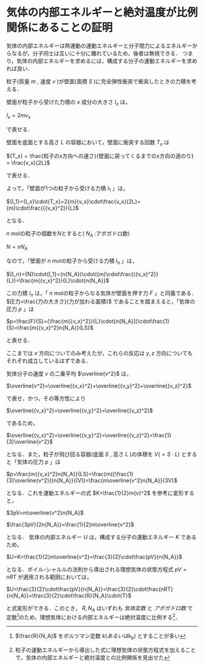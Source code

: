 # 気体の内部エネルギーと絶対温度が比例関係にあることの証明

気体の内部エネルギーは熱運動の運動エネルギーと分子間力によるエネルギーからなるが，分子同士は互いに十分に離れているため，後者は無視できる．
つまり，気体の内部エネルギーを求めるには，構成する分子の運動エネルギーを求めれば良い．

粒子(質量 $m$ , 速度 $v$ )が壁面(面積 $S$ )に完全弾性衝突で衝突したときの力積を考える．

壁面が粒子から受けた力積の $x$ 成分の大きさ $I_x$ は，

${I_x}=2m{v_x}$

で表せる．

壁面を底面とする高さ $L$ の容器において，壁面に衝突する回数 $T_x$ は

${T_x} = \frac{粒子のx方向への速さ}{壁面に戻ってくるまでのx方向の道のり} = \frac{v_x}{2L}$

で表せる．

よって，「壁面が1つの粒子から受ける力積 $I_1$ 」は，

${I_1}={I_x}\cdot{T_x}=2{m}{v_x}\cdot\frac{v_x}{2L}={m}\cdot\frac{{{v_x}^2}}{L}$

となる．

$n$ molの粒子の個数を$N$とすると( $N_A$ :アボガドロ数)

$N=n{N_A}$

なので，「壁面が $n$ molの粒子から受ける力積 $I_n$ 」は，

${I_n}={N}\cdot{I_1}=(n{N_A})\cdot({m}\cdot\frac{{{v_x}^2}}{L})=\frac{m{{v_x}^2}}{L}\cdot{n{N_A}}$

この力積 $I_n$ は，「 $n$ molの粒子からなる気体が壁面を押す力 $F$ 」と同義である．
$圧力=\frac{力の大きさ}{力が加わる面積}$ であることを踏まえると，「気体の圧力 $p$ 」は

$p=\frac{F}{S}=(\frac{m{{v_x}^2}}{L}\cdot{n{N_A}})\cdot\frac{1}{S}=\frac{m{{v_x}^2}n{N_A}}{LS}$

と表せる．

ここまでは $x$ 方向についてのみ考えたが，これらの反応は $y, z$ 方向についてもそれぞれ成立しているはずである．

気体分子の速度 $v$ の二乗平均 $\overline{v^2}$ は，

$\overline{v^2}=\overline{{v_x}^2}+\overline{{v_y}^2}+\overline{{v_z}^2}$

で表せ，かつ，その等方性により

$\overline{{v_x}^2}=\overline{{v_y}^2}=\overline{{v_z}^2}$

であるため，

$\overline{{v_x}^2}=\overline{{v_y}^2}=\overline{{v_z}^2}=\frac{1}{3}\overline{v^2}$

となる．また，粒子が飛び回る容器(底面 $S$ , 高さ $L$ )の体積を $V(={S}\cdot{L})$ とすると「気体の圧力 $p$ 」は

$p=\frac{m{{v_x}^2}n{N_A}}{LS}=\frac{m({\frac{1}{3}\overline{v^2}})n{N_A}}{(V)}=\frac{m\overline{v^2}n{N_A}}{3V}$

となる．これを運動エネルギーの式 $K=\frac{1}{2}m{v}^2$ を参考に変形すると，

$3pV=m\overline{v^2}n{N_A}$

$\frac{3pV}{2n{N_A}}=\frac{1}{2}m\overline{v^2}$

となる．
気体の内部エネルギー $U$ は，構成する分子の運動エネルギー $K$ であるため，

$U=K=\frac{1}{2}m\overline{v^2}=\frac{3}{2}\cdot\frac{pV}{n{N_A}}$

となる．ボイル-シャルルの法則から導出される理想気体の状態方程式 $pV=nRT$ が適用される範囲においては，

$U=\frac{3}{2}\cdot\frac{pV}{n{N_A}}=\frac{3}{2}\cdot\frac{nRT}{n{N_A}}=\frac{3}{2}\cdot\frac{R}{N_A}\cdot{T}$

と式変形ができる．このとき， $R, N_A$ はいずれも $気体定数$ と $アボガドロ数$ で定数[^1]のため，理想気体における内部エネルギーは絶対温度に比例する[^2]．

[^1]: $\frac{R}{N_A}$ をボルツマン定数 $k(あるいは{k_b})$ とすることが多い

[^2]: 粒子の運動エネルギーから導出した式に理想気体の状態方程式を加えることで，気体の内部エネルギーと絶対温度との比例関係を見出せた
